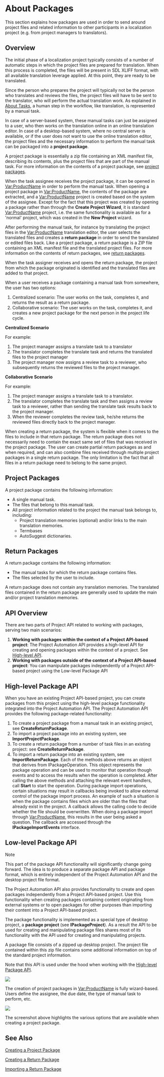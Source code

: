 About Packages
======
This section explains how packages are used in order to send around project files and related information to other participants in a localization project (e.g. from project managers to translators).

Overview
-----
The initial phase of a localization project typically consists of a number of automatic steps in which the project files are prepared for translation. When this process is completed, the files will be present in SDL XLIFF format, with all available translation leverage applied. At this point, they are ready to be translated.

Since the person who prepares the project will typically not be the person who translates and reviews the files, the project files will have to be sent to the translator, who will perform the actual translation work. As explained in [About Tasks](about_tasks.md), a human step in the workflow, like translation, is represented by a manual task.

In case of a server-based system, these manual tasks can just be assigned to a user, who then works on the translation online in an online translation editor. In case of a desktop-based system, where no central server is available, or if the user does not want to use the online translation editor, the project files and the necessary information to perform the manual task can be packaged into a **project package**.

A project package is essentially a zip file containing an XML manifest file, describing its contents, plus the project files that are part of the manual task. For more information on the contents of a project package, see [project packages](#project-packages).

When the task assignee receives the project package, it can be opened in <Var:ProductName> in order to perform the manual task. When opening a project package in <Var:ProductName>, the contents of the package are extracted, and a <Var:ProductName> project is created based on the system of the assignee. Except for the fact that this project was created by opening a package rather than through the **Create Project Wizard**, it is standard <Var:ProductName> project, i.e. the same functionality is available as for a 'normal' project, which was created in the **New Project** wizard.

After performing the manual task, for instance by translating the project files in the <Var:ProductName> translation editor, the user selects the translated files and creates a **return package** in order to send the translated or edited files back. Like a project package, a return package is a ZIP file containing an XML manifest file and the translated project files. For more information on the contents of return packages, see [return packages](#return-packages).

When the task assigner receives and opens the return package, the project from which the package originated is identified and the translated files are added to that project.

When a user receives a package containing a manual task from somewhere, the user has two options:

1. Centralized scenario: The user works on the task, completes it, and returns the result as a return package.
2. Collaborative scenario: The user works on the task, completes it, and creates a new project package for the next person in the project life cycle.

**Centralized Scenario** 

For example:

1. The project manager assigns a translate task to a translator
2. The translator completes the translate task and returns the translated files to the project manager
3. The project manager now assigns a review task to a reviewer, who subsequently returns the reviewed files to the project manager.

**Collaborative Scenario** 

For example:

1. The project manager assigns a translate task to a translator.
2. The translator completes the translate task and then assigns a review task to a reviewer, rather than sending the translate task results back to the project manager.
3. When the reviewer completes the review task, he/she returns the reviewed files directly back to the project manager.


When creating a return package, the system is flexible when it comes to the files to include in that return package. The return package does not necessarily need to contain the exact same set of files that was received in the project package. The user can create partial return packages as and when required, and can also combine files received through multiple project packages in a single return package. The only limitation is the fact that all files in a return package need to belong to the same project.

Project Packages
----
A project package contains the following information:

* A single manual task.
* The files that belong to this manual task.
* All project information related to the project the manual task belongs to, including:
    * Project translation memories (optional) and/or links to the main translation memories.
    * Termbases
    * AutoSuggest dictionaries.


Return Packages
----
A return package contains the following information:

* The manual tasks for which the return package contains files.
* The files selected by the user to include.


A return package does not contain any translation memories. The translated files contained in the return package are generally used to update the main and/or project translation memories.

API Overview
-----
There are two parts of Project API related to working with packages, serving two main scenarios:

1. **Working with packages within the context of a Project API-based project**: The Project Automation API provides a high-level API for creating and opening packages within the context of a project. See [High-level API](#high-level-package-api).
2. **Working with packages outside of the context of a Project API-based project**: You can manipulate packages independently of a Project API-based project using the Low-level Package API

High-level Package API
-----

When you have an existing Project API-based project, you can create packages from this project using the high-level package functionality integrated into the Project Automation API. The Project Automation API provides the following package-related functionality:

1. To create a project package from a manual task in an existing project, see **CreateReturnPackage**.
2. To import a project package into an existing system, see **ImportProjectPackage**.
3. To create a return package from a number of task files in an existing project: see **CreateReturnPackage**.
4. To import a return package into an existing system, see **ImportReturnPackage**.
Each of the methods above returns an object that derives from IPackageOperation. This object represents the package operation and can be used to monitor that operation though events and to access the results when the operation is completed. After calling the above methods and attaching the relevant event handlers, call **Start** to start the operation.
During package import operations, certain situations may result in callbacks being invoked to allow external control of the package import process. An example of such a situation is when the package contains files which are older than the files that already exist in the project. A callback allows the calling code to decide whether the file should be overwritten. When doing a package import through <Var:ProductName>, this results in the user being asked a question. The callback are accessed through the **IPackageImportEvents** interface.

Low-level Package API
----
> [!NOTE]
> This part of the package API functionality will significantly change going forward. The idea is to produce a separate package API and package format, which is entirely independent of the Project Automation API and the desktop project file format.

The Project Automation API also provides functionality to create and open packages independently from a Project API-based project. Use this functionality when creating packages containing content originating from external systems or to open packages for other purposes than importing their content into a Project API-based project.

The package functionality is implemented as a special type of desktop project, a **package project** (see **IPackageProject**). As a result the API to be used for creating and manipulating package files shares most of its functionality with the API used for creating and manipulating projects.

A package file consists of a zipped up desktop project. The project file contained within this zip file contains some additional information on top of the standard project information.

Note that this API is used under the hood when working with the [High-level Package API](#high-level-package-api).

<img style="display:block; " src="images/CreateProjectPackage.jpg"/>

The creation of project packages in <Var:ProductName> is fully wizard-based. Users define the assignee, the due date, the type of manual task to perform, etc.

<img style="display:block; " src="images/ProjectPackageOptions.jpg"/>

The screenshot above highlights the various options that are available when creating a project package.

See Also
----------
[Creating a Project Package](creating_a_project_package.md)

[Creating a Return Package](creating_a_return_package.md)

[Importing a Return Package](importing_a_return_package.md)